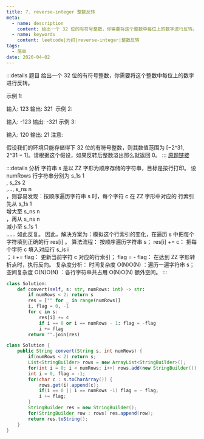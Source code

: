 ```yaml
---
title: 7. reverse-integer 整数反转
meta:
  - name: description
    content: 给出一个 32 位的有符号整数，你需要将这个整数中每位上的数字进行反转。
  - name: keywords
    content: leetcode|力扣|reverse-integer|整数反转
tags:
  - 简单
date: 2020-04-02
---
```


:::details 题目
给出一个 32 位的有符号整数，你需要将这个整数中每位上的数字进行反转。

示例 1:

输入: 123
输出: 321
 示例 2:

输入: -123
输出: -321
示例 3:

输入: 120
输出: 21
注意:

假设我们的环境只能存储得下 32 位的有符号整数，则其数值范围为 [−2^31,  2^31 − 1]。请根据这个假设，如果反转后整数溢出那么就返回 0。
:::
[原题链接](https://leetcode.com/problems/reverse-integer)

:::details 分析
字符串 s 是以 ZZ 字形为顺序存储的字符串，目标是按行打印。
设 numRows 行字符串分别为 s_1s 
1
​	
  , s_2s 
2
​	
  ,..., s_ns 
n
​	
 ，则容易发现：按顺序遍历字符串 s 时，每个字符 c 在 ZZ 字形中对应的 行索引 先从 s_1s 
1
​	
  增大至 s_ns 
n
​	
 ，再从 s_ns 
n
​	
  减小至 s_1s 
1
​	
  …… 如此反复。
因此，解决方案为：模拟这个行索引的变化，在遍历 s 中把每个字符填到正确的行 res[i] 。
算法流程： 按顺序遍历字符串 s；
res[i] += c： 把每个字符 c 填入对应行 s_is 
i
​	
 ；
i += flag： 更新当前字符 c 对应的行索引；
flag = - flag： 在达到 ZZ 字形转折点时，执行反向。
复杂度分析：
时间复杂度 O(N)O(N) ：遍历一遍字符串 s；
空间复杂度 O(N)O(N) ：各行字符串共占用 O(N)O(N) 额外空间。
:::

```python
class Solution:
    def convert(self, s: str, numRows: int) -> str:
        if numRows < 2: return s
        res = ["" for _ in range(numRows)]
        i, flag = 0, -1
        for c in s:
            res[i] += c
            if i == 0 or i == numRows - 1: flag = -flag
            i += flag
        return "".join(res)
```

```java
class Solution {
    public String convert(String s, int numRows) {
        if(numRows < 2) return s;
        List<StringBuilder> rows = new ArrayList<StringBuilder>();
        for(int i = 0; i < numRows; i++) rows.add(new StringBuilder());
        int i = 0, flag = -1;
        for(char c : s.toCharArray()) {
            rows.get(i).append(c);
            if(i == 0 || i == numRows -1) flag = - flag;
            i += flag;
        }
        StringBuilder res = new StringBuilder();
        for(StringBuilder row : rows) res.append(row);
        return res.toString();
    }
}
```